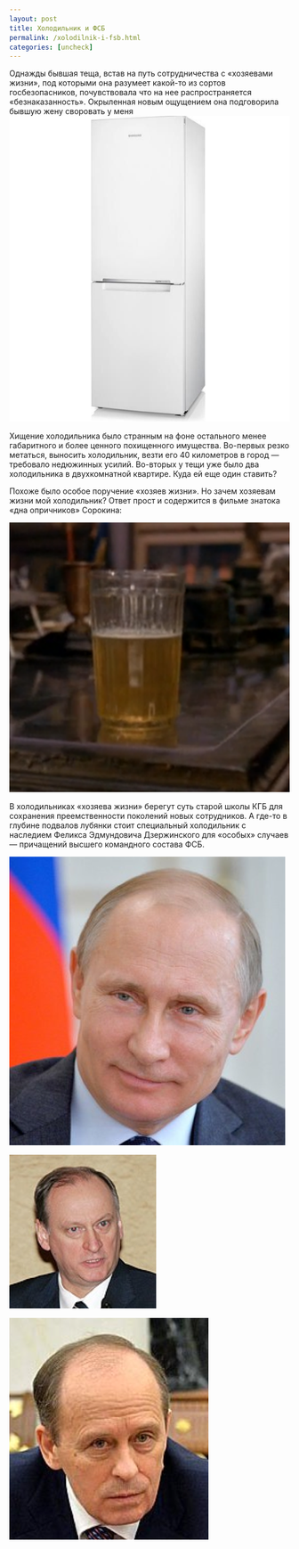 ```yaml
---
layout: post
title: Холодильник и ФСБ
permalink: /xolodilnik-i-fsb.html
categories: [uncheck]
---
```



Однажды бывшая теща, встав на путь сотрудничества с &#171;хозяевами жизни&#187;, под которыми она разумеет какой-то из сортов госбезопасников, почувствовала что на нее распространяется &#171;безнаказанность&#187;. Окрыленная новым ощущением она подговорила бывшую жену своровать у меня 
![_config.yml](/images/uncheck/xolodilnik-i-fsb-1.jpg)




Хищение холодильника было странным на фоне остального менее габаритного и более ценного похищенного имущества. Во-первых резко метаться, выносить холодильник, везти его 40 километров в город &#8212; требовало недюжинных усилий. Во-вторых у тещи уже было два холодильника в двухкомнатной квартире. Куда ей еще один ставить?


Похоже было особое поручение &#171;хозяев жизни&#187;. Но зачем хозяевам жизни мой холодильник? Ответ прост и содержится в фильме знатока &#171;дна опричников&#187; Сорокина:




![_config.yml](/images/uncheck/xolodilnik-i-fsb-2.jpg)




В холодильниках &#171;хозяева жизни&#187; берегут суть старой школы КГБ для сохранения преемственности поколений новых сотрудников. А где-то в глубине подвалов лубянки стоит специальный холодильник с наследием Феликса Эдмундовича Дзержинского для &#171;особых&#187; случаев &#8212; причащений высшего командного состава ФСБ.







![_config.yml](/images/uncheck/xolodilnik-i-fsb-3.jpg)




![_config.yml](/images/uncheck/xolodilnik-i-fsb-4.jpg)




![_config.yml](/images/uncheck/xolodilnik-i-fsb-5.jpg)







